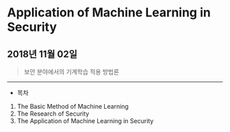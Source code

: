 # Application of Machine Learning in Security
## 2018년 11월 02일

> 보안 분야에서의 기계학습 적용 방법론

---

+ 목차

1. The Basic Method of Machine Learning
2. The Research of Security
3. The Application of Machine Learning in Security

